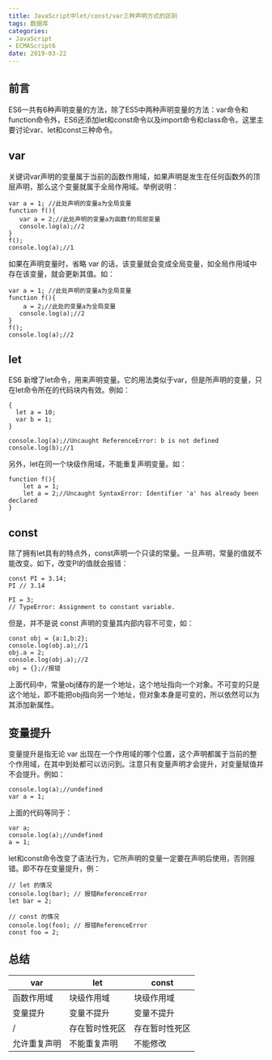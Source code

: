 ```yaml
---
title: JavaScript中let/const/var三种声明方式的区别
tags: 数据库
categories: 
- JavaScript
- ECMAScript6
date: 2019-03-22
---
```


## 前言
ES6一共有6种声明变量的方法，除了ES5中两种声明变量的方法：var命令和function命令外，ES6还添加let和const命令以及import命令和class命令。这里主要讨论var、let和const三种命令。

## var
关键词var声明的变量属于当前的函数作用域，如果声明是发生在任何函数外的顶层声明，那么这个变量就属于全局作用域。举例说明：
```
var a = 1; //此处声明的变量a为全局变量
function f(){
   var a = 2;//此处声明的变量a为函数f的局部变量
   console.log(a);//2
}
f();
console.log(a);//1
```

如果在声明变量时，省略 var 的话，该变量就会变成全局变量，如全局作用域中存在该变量，就会更新其值。如：
```
var a = 1; //此处声明的变量a为全局变量
function f(){
    a = 2;//此处的变量a为全局变量
   console.log(a);//2
}
f();
console.log(a);//2
```

## let
ES6 新增了let命令，用来声明变量。它的用法类似于var，但是所声明的变量，只在let命令所在的代码块内有效。例如：
```
{
  let a = 10;
  var b = 1;
}

console.log(a);//Uncaught ReferenceError: b is not defined
console.log(b);//1
```

另外，let在同一个块级作用域，不能重复声明变量。如：
```
function f(){
    let a = 1;
    let a = 2;//Uncaught SyntaxError: Identifier 'a' has already been declared
}
```

## const
除了拥有let具有的特点外，const声明一个只读的常量。一旦声明，常量的值就不能改变。如下，改变PI的值就会报错：
```
const PI = 3.14;
PI // 3.14

PI = 3;
// TypeError: Assignment to constant variable.
```

但是，并不是说 const 声明的变量其内部内容不可变，如：
```
const obj = {a:1,b:2};
console.log(obj.a);//1
obj.a = 2;
console.log(obj.a);//2
obj = {};//报错
```
上面代码中，常量obj储存的是一个地址，这个地址指向一个对象。不可变的只是这个地址，即不能把obj指向另一个地址，但对象本身是可变的，所以依然可以为其添加新属性。

## 变量提升
变量提升是指无论 var 出现在一个作用域的哪个位置，这个声明都属于当前的整个作用域，在其中到处都可以访问到。注意只有变量声明才会提升，对变量赋值并不会提升。例如：
```
console.log(a);//undefined
var a = 1;
```
上面的代码等同于：
```
var a;
console.log(a);//undefined
a = 1;
```

let和const命令改变了语法行为，它所声明的变量一定要在声明后使用，否则报错。即不存在变量提升，例：
```
// let 的情况
console.log(bar); // 报错ReferenceError
let bar = 2;

// const 的情况
console.log(foo); // 报错ReferenceError
const foo = 2;
```

## 总结

| var         | let    | const    |
|-------------|---------|---------|
| 函数作用域   |块级作用域 | 块级作用域 |
| 变量提升  | 变量不提升  | 变量不提升 |
| /      | 存在暂时性死区 | 存在暂时性死区 |
| 允许重复声明 | 不能重复声明 | 不能修改 |